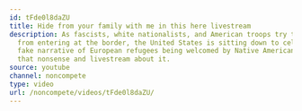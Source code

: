 ```yaml
---
id: tFde0l8daZU
title: Hide from your family with me in this here livestream
description: As fascists, white nationalists, and American troops try to prevent refugees
  from entering at the border, the United States is sitting down to celebrate the
  fake narrative of European refugees being welcomed by Native Americans. Let's resist
  that nonsense and livestream about it.
source: youtube
channel: noncompete
type: video
url: /noncompete/videos/tFde0l8daZU/
---
```

